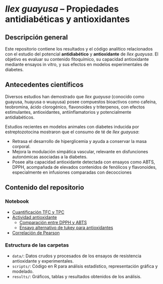# *Ilex guayusa* – Propiedades antidiabéticas y antioxidantes

##  Descripción general

Este repositorio contiene los resultados y el código analítico relacionados con el estudio del potencial **antidiabético** y **antioxidante** de *Ilex guayusa*. El objetivo es evaluar su contenido fitoquímico, su capacidad antioxidante mediante ensayos in vitro, y sus efectos en modelos experimentales de diabetes.

##  Antecedentes científicos

Diversos estudios han demostrado que *Ilex guayusa* (conocido como guayusa, huayusa o wuayusa) posee compuestos bioactivos como cafeína, teobromina, ácido clorogénico, flavonoides y triterpenos, con efectos estimulantes, antioxidantes, antiinflamatorios y potencialmente antidiabéticos.

Estudios recientes en modelos animales con diabetes inducida por estreptozotocina mostraron que el consumo de té de *Ilex guayusa*:

- Retrasa el desarrollo de hiperglicemia y ayuda a conservar la masa corporal.
- Mejora la modulación simpática vascular, relevante en disfunciones autonómicas asociadas a la diabetes.
- Posee alta capacidad antioxidante detectada con ensayos como ABTS, DPPH, acompañada de elevados contenidos de fenólicos y flavonoides, especialmente en infusiones comparadas con decocciones 

##  Contenido del repositorio

### Notebook

- [Cuantificación TFC y TPC](https://github.com/thomasgarzon-cpu/Ilex-Guayusa-antidiabetic-and-antioxidant/blob/main/Anova/Scripts/Guayusa_anova_v2.md])
- [Actividad antioxidante](https://github.com/thomasgarzon-cpu/Ilex-Guayusa-antidiabetic-and-antioxidant/blob/main/Antioxidante/Scripts/antioxidant_analysis_notebook_agricole_tukey.md)
  - [Comparación entre DPPH y ABTS](https://github.com/thomasgarzon-cpu/Ilex-Guayusa-antidiabetic-and-antioxidant/blob/main/Antioxidante/Scripts/Comparation_ABTS_DPPH.md)
  - [Ensayo alternativo de tukey para antioxidantes](https://github.com/thomasgarzon-cpu/Ilex-Guayusa-antidiabetic-and-antioxidant/blob/main/Antioxidante/Scripts/antioxidant_analysis_notebook.md)
- [Correlación de Pearson](https://github.com/thomasgarzon-cpu/Ilex-Guayusa-antidiabetic-and-antioxidant/blob/main/Pearson/Scripts/Treatmen_data_pearson.md)

### Estructura de las carpetas

- `data/`: Datos crudos y procesados de los ensayos de resistencia antioxidante y experimentales.
- `scripts/`: Código en R para análisis estadístico, representación gráfica y modelado.
- `results/`: Gráficos, tablas y resultados obtenidos de los análisis.

